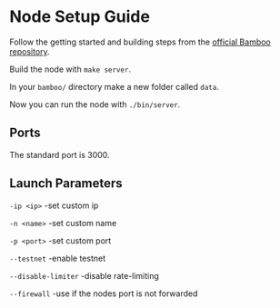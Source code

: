 # Node Setup Guide

Follow the getting started and building steps from the [official Bamboo repository](https://github.com/bamboo-crypto/bamboo/blob/master/README.md#getting-started).

Build the node with `make server`.

In your `bamboo/` directory make a new folder called `data`. 

Now you can run the node with `./bin/server`.

## Ports

The standard port is 3000.

## Launch Parameters

`-ip <ip>` -set custom ip

`-n <name>` -set custom name

`-p <port>` -set custom port

`--testnet` -enable testnet

`--disable-limiter` -disable rate-limiting

`--firewall` -use if the nodes port is not forwarded

